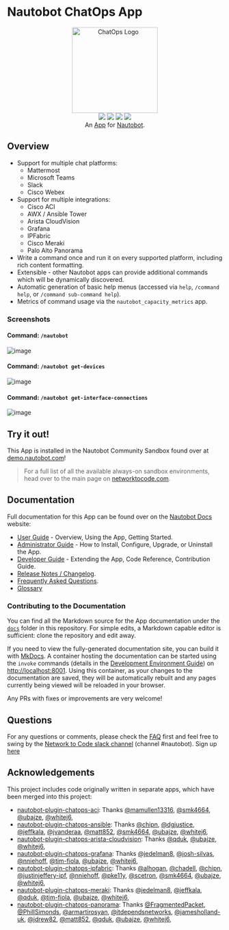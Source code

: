 # Nautobot ChatOps App

<p align="center">
  <img src="https://raw.githubusercontent.com/nautobot/nautobot-app-chatops/develop/docs/assets/icon-ChatOps.png" alt="ChatOps Logo" class="logo" height="200px">
  <br>
  <a href="https://github.com/nautobot/nautobot-app-chatops/actions"><img src="https://github.com/nautobot/nautobot-app-chatops/actions/workflows/ci.yml/badge.svg?branch=main"></a>
  <a href="https://docs.nautobot.com/projects/chatops/en/latest/"><img src="https://readthedocs.org/projects/nautobot-app-chatops/badge/"></a>
  <a href="https://pypi.org/project/nautobot-chatops/"><img src="https://img.shields.io/pypi/v/nautobot-chatops"></a>
  <a href="https://pypi.org/project/nautobot-chatops/"><img src="https://img.shields.io/pypi/dm/nautobot-chatops"></a>
  <br>
  An <a href="https://networktocode.com/nautobot-apps/">App</a> for <a href="https://nautobot.com/">Nautobot</a>.
</p>

## Overview

- Support for multiple chat platforms:
    - Mattermost
    - Microsoft Teams
    - Slack
    - Cisco Webex
- Support for multiple integrations:
    - Cisco ACI
    - AWX / Ansible Tower
    - Arista CloudVision
    - Grafana
    - IPFabric
    - Cisco Meraki
    - Palo Alto Panorama
- Write a command once and run it on every supported platform, including rich content formatting.
- Extensible - other Nautobot apps can provide additional commands which will be dynamically discovered.
- Automatic generation of basic help menus (accessed via `help`, `/command help`, or `/command sub-command help`).
- Metrics of command usage via the `nautobot_capacity_metrics` app.

### Screenshots

#### Command: `/nautobot`

![image](https://user-images.githubusercontent.com/6332586/118281576-5db4e980-b49b-11eb-8574-1332ed4b9757.png)

#### Command: `/nautobot get-devices`

![image](https://user-images.githubusercontent.com/6332586/118281772-95239600-b49b-11eb-9c79-e2040dc4a982.png)

#### Command: `/nautobot get-interface-connections`

![image](https://user-images.githubusercontent.com/6332586/118281976-ca2fe880-b49b-11eb-87ad-2a41eaa168ed.png)

## Try it out!

This App is installed in the Nautobot Community Sandbox found over at [demo.nautobot.com](https://demo.nautobot.com/)!

> For a full list of all the available always-on sandbox environments, head over to the main page on [networktocode.com](https://www.networktocode.com/nautobot/sandbox-environments/).

## Documentation

Full documentation for this App can be found over on the [Nautobot Docs](https://docs.nautobot.com) website:

- [User Guide](https://docs.nautobot.com/projects/chatops/en/latest/user/app_overview/) - Overview, Using the App, Getting Started.
- [Administrator Guide](https://docs.nautobot.com/projects/chatops/en/latest/admin/install/) - How to Install, Configure, Upgrade, or Uninstall the App.
- [Developer Guide](https://docs.nautobot.com/projects/chatops/en/latest/dev/contributing/) - Extending the App, Code Reference, Contribution Guide.
- [Release Notes / Changelog](https://docs.nautobot.com/projects/chatops/en/latest/admin/release_notes/).
- [Frequently Asked Questions](https://docs.nautobot.com/projects/chatops/en/latest/user/faq/).
- [Glossary](https://docs.nautobot.com/projects/chatops/en/latest/glossary/)

### Contributing to the Documentation

You can find all the Markdown source for the App documentation under the [`docs`](https://github.com/nautobot/nautobot-app-chatops/tree/develop/docs) folder in this repository. For simple edits, a Markdown capable editor is sufficient: clone the repository and edit away.

If you need to view the fully-generated documentation site, you can build it with [MkDocs](https://www.mkdocs.org/). A container hosting the documentation can be started using the `invoke` commands (details in the [Development Environment Guide](https://docs.nautobot.com/projects/chatops/en/latest/dev/dev_environment/#docker-development-environment)) on [http://localhost:8001](http://localhost:8001). Using this container, as your changes to the documentation are saved, they will be automatically rebuilt and any pages currently being viewed will be reloaded in your browser.

Any PRs with fixes or improvements are very welcome!

## Questions

For any questions or comments, please check the [FAQ](https://docs.nautobot.com/projects/chatops/en/latest/user/app_faq/) first and feel free to swing by the [Network to Code slack channel](https://networktocode.slack.com/) (channel #nautobot).
Sign up [here](https://slack.networktocode.com/)

## Acknowledgements

This project includes code originally written in separate apps, which have been merged into this project:

- [nautobot-plugin-chatops-aci](https://github.com/nautobot/nautobot-plugin-chatops-aci):
    Thanks
    [@mamullen13316](https://github.com/mamullen13316),
    [@smk4664](https://github.com/smk4664),
    [@ubajze](https://github.com/ubajze),
    [@whitej6](https://github.com/whitej6),
- [nautobot-plugin-chatops-ansible](https://github.com/nautobot/nautobot-plugin-chatops-ansible):
    Thanks
    [@chipn](https://github.com/chipn),
    [@dgjustice](https://github.com/dgjustice),
    [@jeffkala](https://github.com/jeffkala),
    [@jvanderaa](https://github.com/jvanderaa),
    [@matt852](https://github.com/matt852),
    [@smk4664](https://github.com/smk4664),
    [@ubajze](https://github.com/ubajze),
    [@whitej6](https://github.com/whitej6),
- [nautobot-plugin-chatops-arista-cloudvision](https://github.com/nautobot/nautobot-plugin-chatops-arista-cloudvision):
    Thanks
    [@qduk](https://github.com/qduk),
    [@ubajze](https://github.com/ubajze),
    [@whitej6](https://github.com/whitej6),
- [nautobot-plugin-chatops-grafana](https://github.com/nautobot/nautobot-plugin-chatops-grafana):
    Thanks
    [@jedelman8](https://github.com/jedelman8),
    [@josh-silvas](https://github.com/josh-silvas),
    [@nniehoff](https://github.com/nniehoff),
    [@tim-fiola](https://github.com/tim-fiola),
    [@ubajze](https://github.com/ubajze),
    [@whitej6](https://github.com/whitej6),
- [nautobot-plugin-chatops-ipfabric](https://github.com/nautobot/nautobot-plugin-chatops-ipfabric):
    Thanks
    [@alhogan](https://github.com/alhogan),
    [@chadell](https://github.com/chadell),
    [@chipn](https://github.com/chipn),
    [@justinjeffery-ipf](https://github.com/justinjeffery-ipf),
    [@nniehoff](https://github.com/nniehoff),
    [@pke11y](https://github.com/pke11y),
    [@scetron](https://github.com/scetron),
    [@smk4664](https://github.com/smk4664),
    [@ubajze](https://github.com/ubajze),
    [@whitej6](https://github.com/whitej6),
- [nautobot-plugin-chatops-meraki](https://github.com/nautobot/nautobot-plugin-chatops-meraki):
    Thanks
    [@jedelman8](https://github.com/jedelman8),
    [@jeffkala](https://github.com/jeffkala),
    [@qduk](https://github.com/qduk),
    [@tim-fiola](https://github.com/tim-fiola),
    [@ubajze](https://github.com/ubajze),
    [@whitej6](https://github.com/whitej6),
- [nautobot-plugin-chatops-panorama](https://github.com/nautobot/nautobot-plugin-chatops-panorama):
    Thanks
    [@FragmentedPacket](https://github.com/FragmentedPacket),
    [@PhillSimonds](https://github.com/PhillSimonds),
    [@armartirosyan](https://github.com/armartirosyan),
    [@itdependsnetworks](https://github.com/itdependsnetworks),
    [@jamesholland-uk](https://github.com/jamesholland-uk),
    [@jdrew82](https://github.com/jdrew82),
    [@matt852](https://github.com/matt852),
    [@qduk](https://github.com/qduk),
    [@ubajze](https://github.com/ubajze),
    [@whitej6](https://github.com/whitej6),

